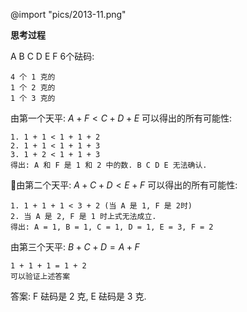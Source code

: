@import "pics/2013-11.png"

**思考过程**

A B C D E F 6个砝码: 
    
    4 个 1 克的
    1 个 2 克的
    1 个 3 克的

由第一个天平: $A + F < C + D + E$ 可以得出的所有可能性:
    
    1. 1 + 1 < 1 + 1 + 2
    2. 1 + 1 < 1 + 1 + 3
    3. 1 + 2 < 1 + 1 + 3
    得出: A 和 F 是 1 和 2 中的数. B C D E 无法确认.

由第二个天平: $A + C + D < E + F$ 可以得出的所有可能性:

    1. 1 + 1 + 1 < 3 + 2 (当 A 是 1, F 是 2时)
    2. 当 A 是 2, F 是 1 时上式无法成立.
    得出: A = 1, B = 1, C = 1, D = 1, E = 3, F = 2

由第三个天平: $B + C + D = A + F$

    1 + 1 + 1 = 1 + 2
    可以验证上述答案

答案: F 砝码是 2 克, E 砝码是 3 克.